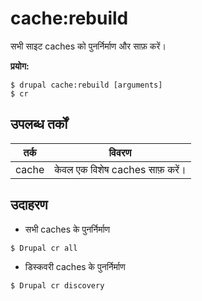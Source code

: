 # cache:rebuild
सभी साइट caches को पुनर्निर्माण और साफ़ करें।

**प्रयोग:**
```
$ drupal cache:rebuild [arguments] 
$ cr  
```

## उपलब्ध तर्कों
तर्क | विवरण
---------|-------------
cache | केवल एक विशेष caches साफ़ करें।

## उदाहरण
* सभी caches के पुनर्निर्माण 
```
$ Drupal cr all
```
* डिस्कवरी caches के पुनर्निर्माण
```
$ Drupal cr discovery
```
